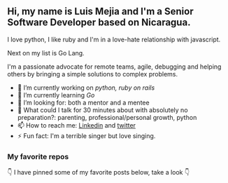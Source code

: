 ## Hi, my name is Luis Mejia and I'm a Senior Software Developer based on Nicaragua.


I love python, I like ruby and I'm in a love-hate relationship with javascript.

Next on my list is Go Lang.

I'm a passionate advocate for remote teams, agile, debugging and helping others by bringing a simple solutions to complex problems.

- 🔭 I’m currently working on *python, ruby on rails*
- 🌱 I’m currently learning *Go*
- 🤔 I’m looking for: both a mentor and a mentee
- 💬 What could I talk for 30 minutes about with absolutely no preparation?: parenting, professional/personal growth, python
- 📫 How to reach me: [Linkedin](https://www.linkedin.com/in/luiscarlosmejia/) and [twitter](https://twitter.com/lcmejia19)
- ⚡ Fun fact: I'm a terrible singer but love singing.

### My favorite repos

👇 I have pinned some of my favorite posts below, take a look 👇
